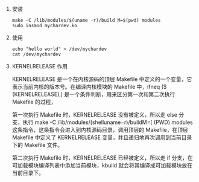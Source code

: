 1. 安装

   ```
   make -C /lib/modules/$(uname -r)/build M=$(pwd) modules
   sudo insmod mychardev.ko
   ```

2. 使用

   ```
   echo "hello world" > /dev/mychardev
   cat /dev/mychardev
   ```

3. KERNELRELEASE 作用

   KERNELRELEASE 是一个在内核源码的顶层 Makefile 中定义的一个变量，它表示当前内核的版本号。在编译内核模块的 Makefile 中，ifneq ($ (KERNELRELEASE),) 是一个条件判断，用来区分第一次和第二次执行 Makefile 的过程，

   第一次执行 Makefile 时，KERNELRELEASE 没有被定义，所以走 else 分支，执行 make -C /lib/modules/(shelluname−r)/buildM=[ (PWD) modules 这条指令，这条指令会进入到内核源码目录，调用顶层的 Makefile，在顶层 Makefile 中定义了 KERNELRELEASE 变量，并且递归地再次调用到当前目录下的 Makefile 文件。

   第二次执行 Makefile 时，KERNELRELEASE 已经被定义，所以走 if 分支，在可加载模块编译列表中添加当前模块，kbuild 就会将其编译成可加载模块放在当前目录下。
